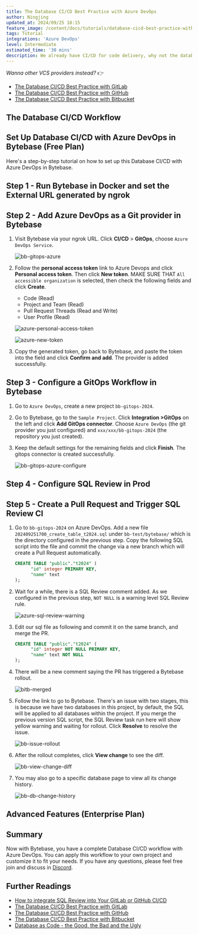 ```yaml
---
title: The Database CI/CD Best Practice with Azure DevOps
author: Ningjing
updated_at: 2024/09/25 18:15
feature_image: /content/docs/tutorials/database-cicd-best-practice-with-azure-devops/database-cicd-with-azure-devops.webp
tags: Tutorial
integrations: 'Azure DevOps'
level: Intermediate
estimated_time: '30 mins'
description: We already have CI/CD for code delivery, why not the database? Imagine applying and deploying database changes the same way you would application code.
---
```


_Wanna other VCS providers instead?_ 👉

- [The Database CI/CD Best Practice with GitLab](/docs/tutorials/database-cicd-best-practice-with-gitlab)
- [The Database CI/CD Best Practice with GitHub](/docs/tutorials/database-cicd-best-practice-with-github)
- [The Database CI/CD Best Practice with Bitbucket](/docs/tutorials/database-cicd-best-practice-with-bitbucket)

## The Database CI/CD Workflow

<IncludeBlock url="/docs/tutorials/share/database-workflow"></IncludeBlock>

## Set Up Database CI/CD with Azure DevOps in Bytebase (Free Plan)

Here's a step-by-step tutorial on how to set up this Database CI/CD with Azure DevOps in Bytebase.

## Step 1 - Run Bytebase in Docker and set the External URL generated by ngrok

<IncludeBlock url="/docs/get-started/install/vcs-with-ngrok"></IncludeBlock>

## Step 2 - Add Azure DevOps as a Git provider in Bytebase

1. Visit Bytebase via your ngrok URL. Click **CI/CD** > **GitOps**, choose `Azure DevOps Service`.

   ![bb-gitops-azure](/content/docs/tutorials/database-cicd-best-practice-with-azure-devops/bb-gitops-azure.webp)

1. Follow the **personal access token** link to Azure Devops and click **Personal access token**. Then click **New token**. MAKE SURE THAT `All accessible organization` is selected, then check the following fields and click **Create**.

   - Code (Read)
   - Project and Team (Read)
   - Pull Request Threads (Read and Write)
   - User Profile (Read)

   ![azure-personal-access-token](/content/docs/tutorials/database-cicd-best-practice-with-azure-devops/azure-personal-access-token.webp)

   ![azure-new-token](/content/docs/tutorials/database-cicd-best-practice-with-azure-devops/azure-new-token.webp)

1. Copy the generated token, go back to Bytebase, and paste the token into the field and click **Confirm and add**. The provider is added successfully.

## Step 3 - Configure a GitOps Workflow in Bytebase

1. Go to `Azure DevOps`, create a new project `bb-gitops-2024`.

1. Go to Bytebase, go to the `Sample Project`. Click **Integration >GitOps** on the left and click **Add GitOps connector**. Choose `Azure DevOps` (the git provider you just configured) and `xxx/xxx/bb-gitops-2024` (the repository you just created).

1. Keep the default settings for the remaining fields and click **Finish**. The gitops connector is created successfully.

   ![bb-gitops-azure-configure](/content/docs/tutorials/database-cicd-best-practice-with-azure-devops/bb-gitops-azure-configure.webp)

## Step 4 - Configure SQL Review in Prod

   <IncludeBlock url="/docs/tutorials/share/sql-review-not-null"></IncludeBlock>

## Step 5 - Create a Pull Request and Trigger SQL Review CI

1. Go to `bb-gitops-2024` on Azure DevOps. Add a new file `202409251700_create_table_t2024.sql` under `bb-test/bytebase/` which is the directory configured in the previous step. Copy the following SQL script into the file and commit the change via a new branch which will create a Pull Request automatically.

   ```sql
   CREATE TABLE "public"."t2024" (
         "id" integer PRIMARY KEY,
         "name" text
   );
   ```

1. Wait for a while, there is a SQL Review comment added. As we configured in the previous step, `NOT NULL` is a warning level SQL Review rule.

   ![azure-sql-review-warning](/content/docs/tutorials/database-cicd-best-practice-with-azure-devops/azure-sql-review-warning.webp)

1. Edit our sql file as following and commit it on the same branch, and merge the PR.

   ```sql
   CREATE TABLE "public"."t2024" (
         "id" integer NOT NULL PRIMARY KEY,
         "name" text NOT NULL
   );
   ```

1. There will be a new comment saying the PR has triggered a Bytebase rollout.

   ![bitb-merged](/content/docs/tutorials/database-cicd-best-practice-with-bitbucket/bitb-merged.webp)

1. Follow the link to go to Bytebase. There's an issue with two stages, this is because we have two databases in this project, by default, the SQL will be applied to all databases within the project. If you merge the previous version SQL script, the SQL Review task run here will show yellow warning and waiting for rollout. Click **Resolve** to resolve the issue.

   ![bb-issue-rollout](/content/docs/tutorials/database-cicd-best-practice-with-bitbucket/bb-issue-rollout.webp)

1. After the rollout completes, click **View change** to see the diff.

   ![bb-view-change-diff](/content/docs/tutorials/database-cicd-best-practice-with-bitbucket/bb-view-change-diff.webp)

1. You may also go to a specific database page to view all its change history.

   ![bb-db-change-history](/content/docs/tutorials/database-cicd-best-practice-with-bitbucket/bb-db-change-history.webp)

## Advanced Features (Enterprise Plan)

<IncludeBlock url="/docs/tutorials/share/database-workflow-advanced-features"></IncludeBlock>

## Summary

Now with Bytebase, you have a complete Database CI/CD workflow with Azure DevOps. You can apply this workflow to your own project and customize it to fit your needs. If you have any questions, please feel free join and discuss in [Discord](https://discord.gg/huyw7gRsyA).

## Further Readings

- [How to integrate SQL Review into Your GitLab or GitHub CI/CD](/docs/tutorials/how-to-integrate-sql-review-into-gitlab-github-ci/)
- [The Database CI/CD Best Practice with GitLab](/docs/tutorials/database-cicd-best-practice-with-gitlab)
- [The Database CI/CD Best Practice with GitHub](/docs/tutorials/database-cicd-best-practice-with-github)
- [The Database CI/CD Best Practice with Bitbucket](/docs/tutorials/database-cicd-best-practice-with-bitbucket)
- [Database as Code - the Good, the Bad and the Ugly](/blog/database-as-code)
